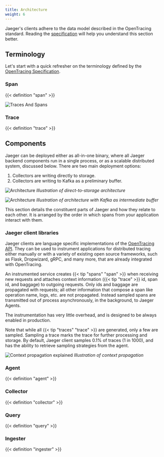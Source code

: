 ```yaml
---
title: Architecture
weight: 6
---
```


Jaeger's clients adhere to the data model described in the OpenTracing standard. Reading the [specification](https://github.com/opentracing/specification/blob/master/specification.md) will help you understand this section better.

## Terminology

Let's start with a quick refresher on the terminology defined by the [OpenTracing Specification](https://github.com/opentracing/specification/blob/master/specification.md).

### Span

{{< definition "span" >}}

![Traces And Spans](/img/spans-traces.png)

### Trace

{{< definition "trace" >}}

## Components

Jaeger can be deployed either as all-in-one binary, where all Jaeger backend components
run in a single process, or as a scalable distributed system, discussed below. 
There are two main deployment options:

  1. Collectors are writing directly to storage.
  2. Collectors are writing to Kafka as a preliminary buffer.

![Architecture](/img/architecture-v1.png)
*Illustration of direct-to-storage architecture*

![Architecture](/img/architecture-v2.png)
*Illustration of architecture with Kafka as intermediate buffer*

This section details the constituent parts of Jaeger and how they relate to each other. It is arranged by the order in which spans from your application interact with them.

### Jaeger client libraries

Jaeger clients are language specific implementations of the [OpenTracing API](http://opentracing.io). They can be used to instrument applications for distributed tracing either manually or with a variety of existing open source frameworks, such as Flask, Dropwizard, gRPC, and many more, that are already integrated with OpenTracing.

An instrumented service creates {{< tip "spans" "span" >}} when receiving new requests and attaches context information ({{< tip "trace" >}} id, span id, and baggage) to outgoing requests. Only ids and baggage are propagated with requests; all other information that compose a span like operation name, logs, etc. are not propagated. Instead sampled spans are transmitted out of process asynchronously, in the background, to Jaeger Agents.

The instrumentation has very little overhead, and is designed to be always enabled in production.

Note that while all {{< tip "traces" "trace" >}} are generated, only a few are sampled. Sampling a trace marks the trace for further processing and storage.
By default, Jaeger client samples 0.1% of traces (1 in 1000), and has the ability to retrieve sampling strategies from the agent.

![Context propagation explained](/img/context-prop.png)
*Illustration of context propagation*

### Agent

{{< definition "agent" >}}

### Collector

{{< definition "collector" >}}

### Query

{{< definition "query" >}}

### Ingester

{{< definition "ingester" >}}
